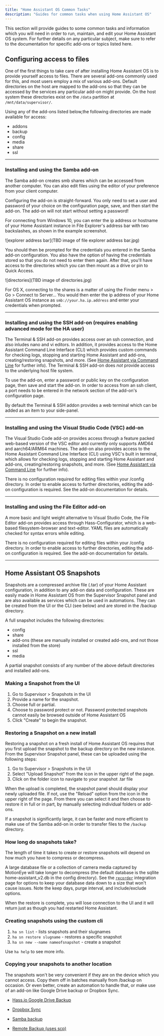 ```yaml
---
title: "Home Assistant OS Common Tasks"
description: "Guides for common tasks when using Home Assistant OS"
---
```


This section will provide guides to some common tasks and information which you will need in order to run, maintain, and edit your Home Assistant OS system. For further details on any particular subject, make sure to refer to the documentation for specific add-ons or topics listed here.

## Configuring access to files

One of the first things to take care of after installing Home Assistant OS is to provide yourself access to files. There are several add-ons commonly used for this, and most users employ a mix of various add-ons. Default directories on the host are mapped to the add-ons so that they can be accessed by the services any particular add-on might provide. On the host system these directories exist on the `/data` partition at `/mnt/data/supervisor/`. 

Using any of the add-ons listed below,the following directories are made available for access:

- addons
- backup
- config
- media
- share
- ssl

---

### Installing and using the Samba add-on

The Samba add-on creates smb shares which can be accessed from another computer. You can also edit files using the editor of your preference from your client computer.

Configuring the add-on is straight-forward. You only need to set a user and password of your choice on the configuration page, save, and then start the add-on. The add-on will not start without setting a password!

For connecting from Windows 10, you can enter the ip address or hostname of your Home Assistant instance in File Explorer's address bar with two backslashes, as shown in the example screenshot.

![explorer address bar](TBD image of file explorer address bar.jpg)

You should then be prompted for the credentials you entered in the Samba add-on configuration. You also have the option of having the credentials stored so that you do not need to enter them again. After that, you'll have access to the directories which you can then mount as a drive or pin to Quick Access.

![directories](TBD image of directories.jpg)

For OS X, connecting to the shares is a matter of using the Finder menu > Go > Connect to Server...
You would then enter the ip address of your Home Assistant OS instance as `smb://your.ha.ip.address` and enter your credentials when prompted.

---

### Installing and using the SSH add-on (requires enabling advanced mode for the HA user)

The Terminal & SSH add-on provides access over an ssh connection, and also inludes nano and vi editors.  In addition, it provides access to the Home Assistant Command Line Interface (CLI) which provides custom commands for checking logs, stopping and starting Home Assistant and add-ons, creating/restoring snapshots, and more. (See [Home Assistant via Command Line](https://www.home-assistant.io/hassio/commandline/) for further info). The Terminal & SSH add-on does *not* provide access to the underlying host file system.

To use the add-on, enter a password or public key on the configuration page, then save and start the add-on. In order to access from an ssh client, a port needs to be entered in the network section of the add-on's configuration page.

By default the Terminal & SSH addon provides a web terminal which can be added as an item to your side-panel. 

---

### Installing and using the Visual Studio Code (VSC) add-on

The Visual Studio Code add-on provides access through a feature packed web-based version of the VSC editor and currently only supports AMD64 and aarch64/ARM64 machines. The add-on also provides access to the Home Assistant Command Line Interface (CLI) using VSC's built in terminal, which allows for checking logs, stopping and starting Home Assistant and add-ons, creating/restoring snapshots, and more. (See [Home Assistant via Command Line](https://www.home-assistant.io/hassio/commandline/) for further info).

There is no configuration required for editing files within your /config directory. In order to enable access to further directories, editing the add-on configuration is required. See the add-on documentation for details. 

---

### Installing and using the File Editor add-on

A more basic and light weight alternative to Visual Studio Code, the File Editor add-on provides access through Hass-Configurator, which is a web-based filesystem-browser and text-editor. YAML files are automatically checked for syntax errors while editing.

There is no configuration required for editing files within your /config directory. In order to enable access to further directories, editing the add-on configuration is required. See the add-on documentation for details. 

---

## Home Assistant OS Snapshots

Snapshots are a compressed archive file (.tar) of your Home Assistant configuration, in addition to any add-on data and configuration. These are easily made in Home Assistant OS from the Supervisor Snapshot panel and are also available as services which can be used in automations. They can be created from the UI or the CLI (see below) and are stored in the /backup directory.

A full snapshot includes the following directories:

* config
* share
* add-ons (these are manually installed or created add-ons, and not those installed from the store)
* ssl
* media

A partial snapshot consists of any number of the above default directories and installed add-ons.

### Making a Snapshot from the UI

1. Go to Supervisor > Snapshots in the UI
2. Provide a name for the snapshot.
3. Choose full or partial.
4. Choose to password protect or not. Password protected snapshots cannot easily be browsed outside of Home Assistant OS
5. Click "Create" to begin the snapshot.

### Restoring a Snapshot on a new install

Restoring a snapshot on a fresh install of Home Assistant OS requires that you first upload the snapshot to the backup directory on the new instance. From the Supervisor Snapshot panel, these can be uploaded using the following steps:

1. Go to Supervisor > Snapshots in the UI 
2. Select "Upload Snapshot" from the icon in the upper right of the page.
3. Click on the folder icon to navigate to your snapshot .tar file

When the upload is completed, the snapshot panel should display your newly uploaded file. If not, use the "Reload" option from the icon in the upper right of the page. From there you can select it and then choose to restore it in full or in part, by manually selecting individual folders or add-ons.

If a snapshot is significantly large, it can be faster and more efficient to make use of the Samba add-on in order to transfer files to the `/backup` directory. 


### How long do snapshots take?

The length of time it takes to create or restore snapshots will depend on how much you have to compress or decompress. 

A large database file or a collection of camera media captured by MotionEye will take longer to decompress (the default database is the sqllite home-assistant_v2.db in the config directory). See the [`recorder`](https://www.home-assistant.io/components/recorder/) integration page for options to keep your database data down to a size that won't cause issues. Note the keep days, purge interval, and include/exclude options.

When the restore is complete, you will lose connection to the UI and it will return just as though you had restarted Home Assistant.

### Creating snapshots using the custom cli

1. `ha sn list` - lists snapshots and their slugnames
2. `ha sn restore slugname` - restores a specific snapshot
3. `ha sn new --name nameofsnapshot` - create a snapshot

Use `ha help` to see more info.


### Copying your snapshots to another location

The snapshots won't be very convenient if they are on the device which you cannot access. Copy them off in batches manually from /backup on occasion. Or even better, create an automation to handle that, or make use of an add-on like Google Drive backup or Dropbox Sync.

 - [Hass.io Google Drive Backup](https://github.com/sabeechen/hassio-google-drive-backup)

 - [Dropbox Sync](https://github.com/danielwelch/hassio-dropbox-sync)

 - [Samba backup](https://github.com/thomasmauerer/hassio-addons/tree/master/samba-backup)

 - [Remote Backup (uses scp)](https://github.com/overkill32/hassio-remote-backup)


